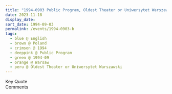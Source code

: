 ```yaml
---
title: "1994-0903 Public Program, Oldest Theater or Uniwersytet Warszawski, Warsaw, Poland"
date: 2023-11-18
display_date: 
sort_date: 1994-09-03
permalink: /events/1994-0903-b
tags:
  - blue @ English
  - brown @ Poland
  - crimson @ 1994
  - deeppink @ Public Program
  - green @ 1994-09
  - orange @ Warsaw
  - peru @ Oldest Theater or Uniwersytet Warszawski
---
```


<wave-list>
  <list-title color="green" width="75">Key Quote</list-title>
  <list-item color="BlanchedAlmond"  width="200"></list-item>
  <list-item color="Lavender"></list-item>
  <list-item color="BlanchedAlmond"></list-item>
</wave-list>

<br>

<wave-list>
  <list-title color="green" width="75">Comments</list-title>
  <list-item color="BlanchedAlmond"  width="200"></list-item>
  <list-item color="Lavender"></list-item>
  <list-item color="BlanchedAlmond"></list-item>
</wave-list>